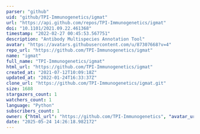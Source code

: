 ```yaml
---
parser: "github"
uid: "github/TPI-Immunogenetics/igmat"
url: "https://api.github.com/repos/TPI-Immunogenetics/igmat"
doi: "10.1101/2021.09.22.461368"
timestamp: "2022-02-27 00:45:53.567751"
description: "Antibody Multispecies Annotation Tool"
avatar: "https://avatars.githubusercontent.com/u/87307668?v=4"
repo_url: "https://github.com/TPI-Immunogenetics/igmat"
name: "igmat"
full_name: "TPI-Immunogenetics/igmat"
html_url: "https://github.com/TPI-Immunogenetics/igmat"
created_at: "2021-07-12T10:09:18Z"
updated_at: "2022-01-24T16:33:37Z"
clone_url: "https://github.com/TPI-Immunogenetics/igmat.git"
size: 1688
stargazers_count: 1
watchers_count: 1
language: "Python"
subscribers_count: 1
owner: {"html_url": "https://github.com/TPI-Immunogenetics", "avatar_url": "https://avatars.githubusercontent.com/u/87307668?v=4", "login": "TPI-Immunogenetics", "type": "Organization"}
date: "2025-05-24 14:26:18.982172"
---
```

